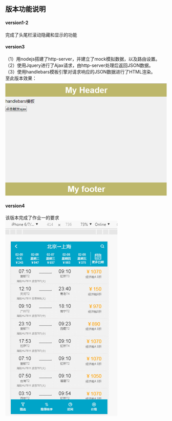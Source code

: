 ## 版本功能说明
#### version1-2
完成了头尾栏滚动隐藏和显示的功能  
#### version3
（1）用nodejs搭建了http-server，并建立了mock模拟数据，以及路由设置。   
（2）使用Jquery进行了Ajax请求，由http-server处理后返回JSON数据。  
（3）使用handlebars模板引擎对请求响应的JSON数据进行了HTML渲染。  
至此版本效果：  
![](https://github.com/SUNNERCMS/WebDemos/blob/master/2.Header%20Hide%20And%20Show/Version3/show.gif)  
#### version4
该版本完成了作业一的要求  
![](https://github.com/SUNNERCMS/WebDemos/blob/master/2.Header%20Hide%20And%20Show/Version4/show.gif)  

